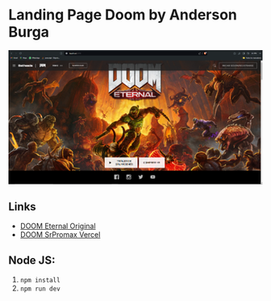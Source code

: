 # Landing Page Doom by Anderson Burga
![Alt text](./public/static/img/readme/landing-page-doom.png)

## Links
* [DOOM Eternal Original](https://bethesda.net/es/game/doom)
* [DOOM SrPromax Vercel](https://doom-srpromax.vercel.app/)


## Node JS:
1. `npm install`
2. `npm run dev`